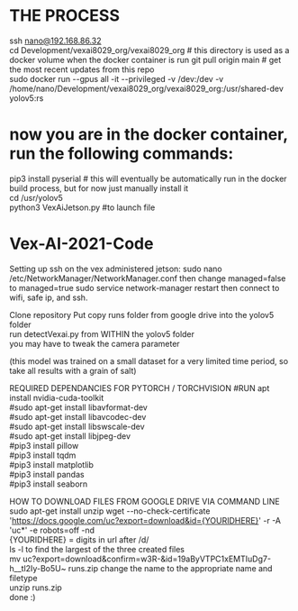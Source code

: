 # THE PROCESS
ssh nano@192.168.86.32  
cd Development/vexai8029_org/vexai8029_org   # this directory is used as a docker volume when the docker container is run 
git pull origin main  # get the most recent updates from this repo  
sudo docker run --gpus all -it --privileged -v /dev:/dev -v /home/nano/Development/vexai8029_org/vexai8029_org:/usr/shared-dev yolov5:rs  
# now you are in the docker container, run the following commands:  
pip3 install pyserial   # this will eventually be automatically run in the docker build process, but for now just manually install it  
cd /usr/yolov5  
python3 VexAiJetson.py #to launch file  


# Vex-AI-2021-Code

Setting up ssh on the vex administered jetson: sudo nano /etc/NetworkManager/NetworkManager.conf then change managed=false to managed=true sudo service network-manager restart then connect to wifi, safe ip, and ssh.


Clone repository
Put copy runs folder from google drive into the yolov5 folder  
run detectVexai.py from WITHIN the yolov5 folder  
you may have to tweak the camera parameter  
  
(this model was trained on a small dataset for a very limited time period, so take all results with a grain of salt)  


REQUIRED DEPENDANCIES FOR PYTORCH / TORCHVISION
#RUN apt install nvidia-cuda-toolkit  
#sudo apt-get install libavformat-dev  
#sudo apt-get install libavcodec-dev  
#sudo apt-get install libswscale-dev  
#sudo apt-get install libjpeg-dev  
#pip3 install pillow    
#pip3 install tqdm  
#pip3 install matplotlib  
#pip3 install pandas  
#pip3 install seaborn    
  
HOW TO DOWNLOAD FILES FROM GOOGLE DRIVE VIA COMMAND LINE
sudo apt-get install unzip
wget --no-check-certificate 'https://docs.google.com/uc?export=download&id={YOURIDHERE}' -r -A 'uc*' -e robots=off -nd  
{YOURIDHERE} = digits in url after /d/  
ls -l to find the largest of the three created files  
mv uc?export=download&confirm=w3R-&id=19aByVTPC1xEMTIuDg7-h__tl2Iy-Bo5U~ runs.zip  change the name to the appropriate name and filetype  
unzip runs.zip  
done  :)  
